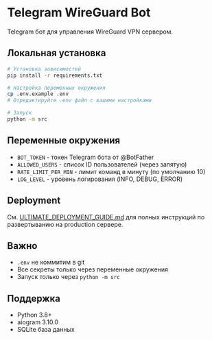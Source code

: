 # Telegram WireGuard Bot

Telegram бот для управления WireGuard VPN сервером.

## Локальная установка

```bash
# Установка зависимостей
pip install -r requirements.txt

# Настройка переменных окружения
cp .env.example .env
# Отредактируйте .env файл с вашими настройками

# Запуск
python -m src
```

## Переменные окружения

- `BOT_TOKEN` - токен Telegram бота от @BotFather
- `ALLOWED_USERS` - список ID пользователей (через запятую)
- `RATE_LIMIT_PER_MIN` - лимит команд в минуту (по умолчанию 10)
- `LOG_LEVEL` - уровень логирования (INFO, DEBUG, ERROR)

## Deployment

См. [ULTIMATE_DEPLOYMENT_GUIDE.md](ULTIMATE_DEPLOYMENT_GUIDE.md) для полных инструкций по развертыванию на production сервере.

## Важно

- `.env` не коммитим в git
- Все секреты только через переменные окружения
- Запуск только через `python -m src`

## Поддержка

- Python 3.8+
- aiogram 3.10.0
- SQLite база данных